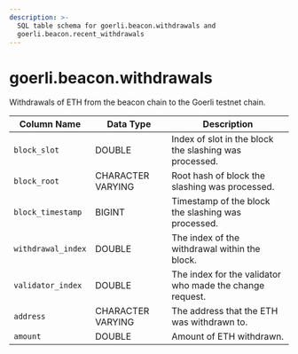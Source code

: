 ```yaml
---
description: >-
  SQL table schema for goerli.beacon.withdrawals and
  goerli.beacon.recent_withdrawals
---
```


# goerli.beacon.withdrawals

Withdrawals of ETH from the beacon chain to the Goerli testnet chain.

| Column Name        | Data Type         | Description                                              |
| ------------------ | ----------------- | -------------------------------------------------------- |
| `block_slot`       | DOUBLE            | Index of slot in the block the slashing was processed.   |
| `block_root`       | CHARACTER VARYING | Root hash of block the slashing was processed.           |
| `block_timestamp`  | BIGINT            | Timestamp of the block the slashing was processed.       |
| `withdrawal_index` | DOUBLE            | The index of the withdrawal within the block.            |
| `validator_index`  | DOUBLE            | The index for the validator who made the change request. |
| `address`          | CHARACTER VARYING | The address that the ETH was withdrawn to.               |
| `amount`           | DOUBLE            | Amount of ETH withdrawn.                                 |
